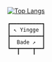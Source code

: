 [![Top Langs](https://github-readme-stats.vercel.app/api/top-langs/?username=seanyellow&hide=c%2B%2B&theme=gruvbox&layout=compact)](https://github.com/seanyellow/) 

```
┏━━━━━━━━━━┓
┃ ↖ Yingge ┃
┣━━━━━━━━━━┫
┃  Bade ↗︎  ┃
┗━━┳━━━━┳━━┛
   ╹    ╹
```
